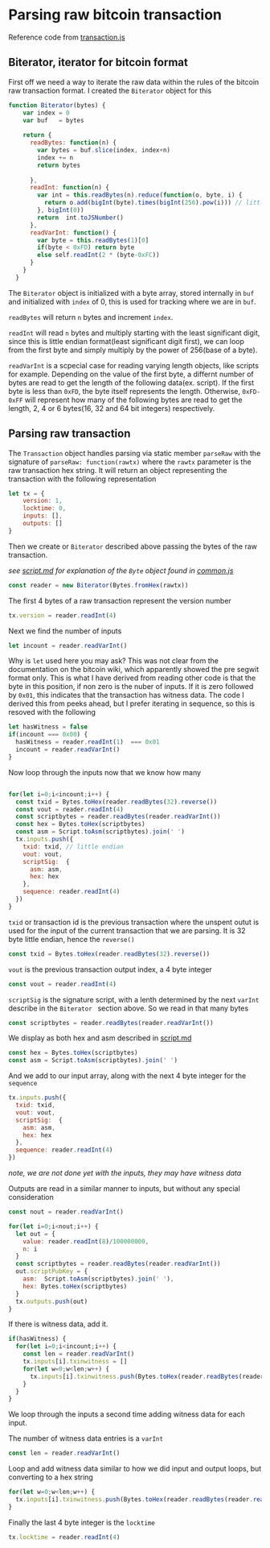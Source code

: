 # Parsing raw bitcoin transaction

Reference code from [transaction.js](../src/transaction.js)

## Biterator, iterator for bitcoin format

First off we need a way to iterate the raw data within the rules of the bitcoin raw transaction format.
I created the `Biterator` object for this

```javascript
function Biterator(bytes) {
    var index = 0
    var buf   = bytes
  
    return {
      readBytes: function(n) {
        var bytes = buf.slice(index, index+n) 
        index += n
        return bytes
        
      },
      readInt: function(n) {
        var int = this.readBytes(n).reduce(function(o, byte, i) { 
          return o.add(bigInt(byte).times(bigInt(256).pow(i))) // little endian lsd first, no reverse
        }, bigInt(0)) 
        return  int.toJSNumber()
      },
      readVarInt: function() {
        var byte = this.readBytes(1)[0]
        if(byte < 0xFD) return byte
        else self.readInt(2 * (byte-0xFC))
      }
    }
  }
  ```
The `Biterator` object is initialized with a byte array, stored internally in `buf` and initialized with `index` of 0, this is used for tracking where we are in `buf`.

`readBytes` will return `n` bytes and increment `index`.

`readInt` will read `n` bytes and multiply starting with the least significant digit, since this is little endian format(least significant digit first), we can loop from the first byte and simply multiply by the power of 256(base of a byte).

`readVarInt` is a scpecial case for reading varying length objects, like scripts for example.  Depending on the value of the first byte, a differnt number of bytes are read to get the length of the following data(ex. script).  If the first byte is less than `0xFD`, the byte itself represents the length.  Otherwise, `0xFD-0xFF` will represent how many of the following bytes are read to get the length, 2, 4 or 6 bytes(16, 32 and 64 bit integers) respectively.

## Parsing raw transaction

The `Transaction` object handles parsing via static member `parseRaw` with the signature of `parseRaw: function(rawtx)` where the `rawtx` parameter is the raw transaction hex string.  It will return an object representing the transaction with the following representation

```javascript
let tx = {
    version: 1,
    locktime: 0,
    inputs: [],
    outputs: []
}
```
Then we create or `Biterator` described above passing the bytes of the raw transaction.

*see [script.md](./script.md) for explanation of the `Byte` object found in [common.js](../src/common.js)*

```javascript
const reader = new Biterator(Bytes.fromHex(rawtx))
```

The first 4 bytes of a raw transaction represent the version number

```javascript
tx.version = reader.readInt(4)
```

Next we find the number of inputs

```javascript
let incount = reader.readVarInt()
```

Why is `let` used here you may ask?  This was not clear from the documentation on the bitcoin wiki, which apparently showed the pre segwit format only.  This is what I have derived from reading other code is that the byte in this position, if non zero is the nuber of inputs.  If it is zero followed by `0x01`, this indicates that the transaction has witness data.  The code I derived this from peeks ahead, but I prefer iterating in sequence, so this is resoved with the following

```javascript
let hasWitness = false
if(incount === 0x00) {
  hasWitness = reader.readInt(1)  === 0x01
  incount = reader.readVarInt()
}
```

Now loop through the inputs now that we know how many

```javascript

for(let i=0;i<incount;i++) {
  const txid = Bytes.toHex(reader.readBytes(32).reverse())
  const vout = reader.readInt(4)
  const scriptbytes = reader.readBytes(reader.readVarInt())
  const hex = Bytes.toHex(scriptbytes)
  const asm = Script.toAsm(scriptbytes).join(' ')
  tx.inputs.push({
    txid: txid, // little endian
    vout: vout,
    scriptSig:  { 
      asm: asm,
      hex: hex
    },
    sequence: reader.readInt(4)
  })
}
```

`txid` or transaction id is the previous transaction where the unspent outut is used for the input of the current transaction that we are parsing.  It is 32 byte little endian, hence the `reverse()`

```javascript
const txid = Bytes.toHex(reader.readBytes(32).reverse())
```

`vout` is the previous transaction output index, a 4 byte integer
```javascript
const vout = reader.readInt(4)
```

`scriptSig` is the signature script, with a lenth determined by the next `varInt` describe in the `Biterator ` section above.  So we read in that many bytes

```javascript
const scriptbytes = reader.readBytes(reader.readVarInt())
```

We display as both hex and asm described in [script.md](./script.md)

```javascript
const hex = Bytes.toHex(scriptbytes)
const asm = Script.toAsm(scriptbytes).join(' ')
```

And we add to our input array, along with the next 4 byte integer for the `sequence`

```javascript
tx.inputs.push({
  txid: txid, 
  vout: vout,
  scriptSig:  { 
    asm: asm,
    hex: hex
  },
  sequence: reader.readInt(4)
})
```
 *note, we are not done yet with the inputs, they may have witness data*

Outputs are read in a similar manner to inputs, but without any special consideration

```javascript
const nout = reader.readVarInt()

for(let i=0;i<nout;i++) {
  let out = {
    value: reader.readInt(8)/100000000,
    n: i
  }
  const scriptbytes = reader.readBytes(reader.readVarInt())
  out.scriptPubKey = {
    asm:  Script.toAsm(scriptbytes).join(' '),
    hex: Bytes.toHex(scriptbytes)
  }
  tx.outputs.push(out)
}
```

If there is witness data, add it.

```javascript
if(hasWitness) {
  for(let i=0;i<incount;i++) {
    const len = reader.readVarInt()
    tx.inputs[i].txinwitness = []
    for(let w=0;w<len;w++) {
      tx.inputs[i].txinwitness.push(Bytes.toHex(reader.readBytes(reader.readVarInt())))
    }
  }  
}

```
We loop through the inputs a second time adding witness data for each input.

The number of witness data entries is a `varInt`

```javascript
const len = reader.readVarInt()
```
Loop and add witness data similar to how we did input and output loops, but converting to a hex string

```javascript
for(let w=0;w<len;w++) {
  tx.inputs[i].txinwitness.push(Bytes.toHex(reader.readBytes(reader.readVarInt())))
}
```
Finally the last 4 byte integer is the `locktime`

```javascript
tx.locktime = reader.readInt(4)
```
